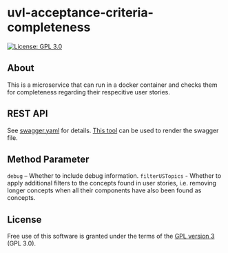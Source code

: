 # uvl-acceptance-criteria-completeness

[![License: GPL 3.0](https://img.shields.io/badge/License-GPL%203.0-blue.svg)](https://www.gnu.org/licenses/gpl-3.0.de.html)
## About

This is a microservice that can run in a docker container and checks them for completeness regarding their respecitive user stories.

## REST API

See [swagger.yaml](../master/swagger.yaml) for details. [This tool](https://editor.swagger.io/?url=https://raw.githubusercontent.com/feeduvl/uvl-acceptance-criteria/main/swagger.yaml) can be used to render the swagger file.

## Method Parameter

`debug` – Whether to include debug information.
`filterUSTopics` - Whether to apply additional filters to the concepts found in user stories, i.e. removing longer concepts when all their components have also been found as concepts.

## License
Free use of this software is granted under the terms of the [GPL version 3](https://www.gnu.org/licenses/gpl-3.0.de.html) (GPL 3.0).
